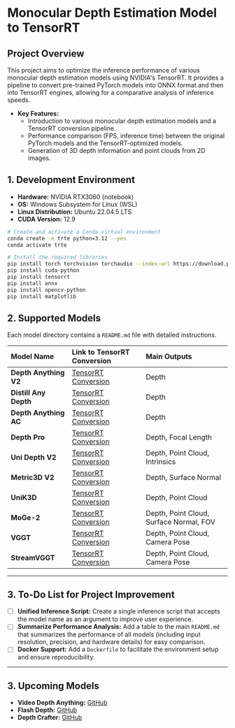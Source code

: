 # Monocular Depth Estimation Model to TensorRT

## Project Overview

This project aims to optimize the inference performance of various monocular depth estimation models using NVIDIA's TensorRT. It provides a pipeline to convert pre-trained PyTorch models into ONNX format and then into TensorRT engines, allowing for a comparative analysis of inference speeds.

- **Key Features:**
    - Introduction to various monocular depth estimation models and a TensorRT conversion pipeline.
    - Performance comparison (FPS, inference time) between the original PyTorch models and the TensorRT-optimized models.
    - Generation of 3D depth information and point clouds from 2D images.

## 1. Development Environment

- **Hardware:** NVIDIA RTX3060 (notebook)
- **OS:** Windows Subsystem for Linux (WSL)
- **Linux Distribution:** Ubuntu 22.04.5 LTS
- **CUDA Version:** 12.9

```bash
# Create and activate a Conda virtual environment
conda create -n trte python=3.12 --yes
conda activate trte

# Install the required libraries
pip install torch torchvision torchaudio --index-url https://download.pytorch.org/whl/cu128
pip install cuda-python
pip install tensorrt
pip install onnx
pip install opencv-python
pip install matplotlib
```

## 2. Supported Models

Each model directory contains a `README.md` file with detailed instructions.

| Model Name | Link to TensorRT Conversion | Main Outputs |
| :--- | :--- | :--- |
| **Depth Anything V2** | [TensorRT Conversion](Depth_Anything_V2/README.md) | Depth |
| **Distill Any Depth** | [TensorRT Conversion](Distill_Any_Depth/README.md) | Depth |
| **Depth Anything AC** | [TensorRT Conversion](Depth_Anything_AC/README.md) | Depth |
| **Depth Pro** | [TensorRT Conversion](Depth_Pro/README.md) | Depth, Focal Length |
| **Uni Depth V2** | [TensorRT Conversion](Uni_Depth_V2/README.md) | Depth, Point Cloud, Intrinsics |
| **Metric3D V2** | [TensorRT Conversion](Metric3D_V2/README.md) | Depth, Surface Normal |
| **UniK3D** | [TensorRT Conversion](UniK3D/README.md) | Depth, Point Cloud |
| **MoGe-2** | [TensorRT Conversion](MoGe_2/README.md) | Depth, Point Cloud, Surface Normal, FOV |
| **VGGT** | [TensorRT Conversion](VGGT/README.md) | Depth, Point Cloud, Camera Pose |
| **StreamVGGT** | [TensorRT Conversion](StreamVGGT/README.md) | Depth, Point Cloud, Camera Pose |

---

## 3. To-Do List for Project Improvement

- [ ] **Unified Inference Script:** Create a single inference script that accepts the model name as an argument to improve user experience.
- [ ] **Summarize Performance Analysis:** Add a table to the main `README.md` that summarizes the performance of all models (including input resolution, precision, and hardware details) for easy comparison.
- [ ] **Docker Support:** Add a `Dockerfile` to facilitate the environment setup and ensure reproducibility.
---

## 3. Upcoming Models

- **Video Depth Anything:** [GitHub](https://github.com/DepthAnything/Video-Depth-Anything)
- **Flash Depth:** [GitHub](https://github.com/Eyeline-Research/flashdepth)
- **Depth Crafter:** [GitHub](https://github.com/Tencent/DepthCrafter)